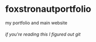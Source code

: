 # foxstronautportfolio

my portfolio and main website

###### if you're reading this I figured out git